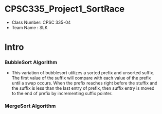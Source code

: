 # CPSC335_Project1_SortRace
* Class Number: CPSC 335-04
* Team Name   : SLK
# Intro
### BubbleSort Algorithm
* This variation of bubblesort utilizes a sorted prefix and unsorted suffix. The first value of the suffix will compare with each value of the prefix until a swap occurs. When the prefix reaches right before the stuffix and the suffix is less than the last entry of prefix, then suffix entry is moved to the end of prefix by incrementing suffix pointer. 

### MergeSort Algorithm
